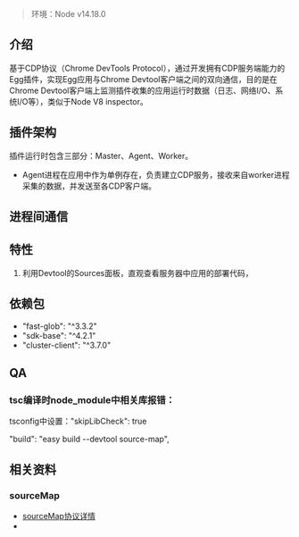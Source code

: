 > 环境：Node v14.18.0
## 介绍

基于CDP协议（Chrome DevTools Protocol），通过开发拥有CDP服务端能力的Egg插件，实现Egg应用与Chrome Devtool客户端之间的双向通信，目的是在Chrome Devtool客户端上监测插件收集的应用运行时数据（日志、网络I/O、系统I/O等），类似于Node V8 inspector。

## 插件架构

插件运行时包含三部分：Master、Agent、Worker。
- Agent进程在应用中作为单例存在，负责建立CDP服务，接收来自worker进程采集的数据，并发送至各CDP客户端。
## 进程间通信


## 特性
1. 利用Devtool的Sources面板，直观查看服务器中应用的部署代码，


## 依赖包

- "fast-glob": "^3.3.2"
- "sdk-base": "^4.2.1"
- "cluster-client": "^3.7.0"
## QA
### tsc编译时node_module中相关库报错：
tsconfig中设置："skipLibCheck": true


"build": "easy build --devtool source-map",

## 相关资料

### sourceMap
- [sourceMap协议详情](https://sourcemaps.info/spec.html#h.lmz475t4mvbx)
- 